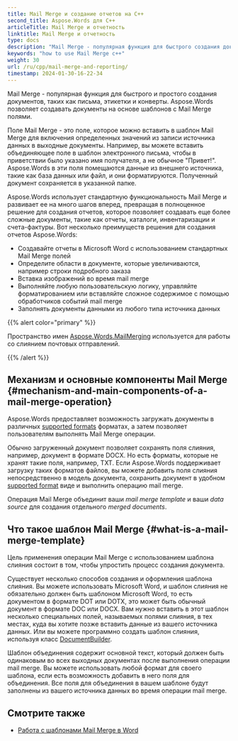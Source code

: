 ```yaml
---
title: Mail Merge и создание отчетов на C++
second_title: Aspose.Words для C++
articleTitle: Mail Merge и отчетность
linktitle: Mail Merge и отчетность
type: docs
description: "Mail Merge - популярная функция для быстрого создания документов с использованием C++. Aspose.Words для C++ использует стандартную функциональность Mail Merge и развивает ее на много шагов вперед, превращая в полноценное решение для создания отчетов, которое позволяет создавать еще более сложные документы, такие как отчеты, каталоги, инвентаризации и счета-фактуры."
keywords: "how to use Mail Merge c++"
weight: 30
url: /ru/cpp/mail-merge-and-reporting/
timestamp: 2024-01-30-16-22-34
---
```


Mail Merge - популярная функция для быстрого и простого создания документов, таких как письма, этикетки и конверты. Aspose.Words позволяет создавать документы на основе шаблонов с Mail Merge полями.

Поле Mail Merge - это поле, которое можно вставить в шаблон Mail Merge для включения определенных значений из записи источника данных в выходные документы. Например, вы можете вставить объединяющее поле в шаблон электронного письма, чтобы в приветствии было указано имя получателя, а не обычное "Привет!". Aspose.Words в эти поля помещаются данные из внешнего источника, такие как база данных или файл, и они форматируются. Полученный документ сохраняется в указанной папке.

Aspose.Words использует стандартную функциональность Mail Merge и развивает ее на много шагов вперед, превращая в полноценное решение для создания отчетов, которое позволяет создавать еще более сложные документы, такие как отчеты, каталоги, инвентаризации и счета-фактуры. Вот несколько преимуществ решения для создания отчетов Aspose.Words:

- Создавайте отчеты в Microsoft Word с использованием стандартных Mail Merge полей
- Определите области в документе, которые увеличиваются, например строки подробного заказа
- Вставка изображений во время mail merge
- Выполняйте любую пользовательскую логику, управляйте форматированием или вставляйте сложное содержимое с помощью обработчиков событий mail merge
- Заполнять документы данными из любого типа источника данных

{{% alert color="primary" %}}

Пространство имен [Aspose.Words.MailMerging](https://reference.aspose.com/words/cpp/aspose.words.mailmerging/) используется для работы со слиянием почтовых отправлений.

{{% /alert %}}

## Механизм и основные компоненты Mail Merge {#mechanism-and-main-components-of-a-mail-merge-operation}

Aspose.Words предоставляет возможность загружать документы в различных [supported formats](https://reference.aspose.com/words/cpp/aspose.words/loadformat/) форматах, а затем позволяет пользователям выполнять Mail Merge операции.

Обычно загруженный документ позволяет сохранять поля слияния, например, документ в формате DOCX. Но есть форматы, которые не хранят такие поля, например, TXT. Если Aspose.Words поддерживает загрузку таких форматов файлов, вы можете добавить поля слияния непосредственно в модель документа, сохранить документ в удобном [supported format](https://reference.aspose.com/words/cpp/aspose.words/saveformat/) виде и выполнить операцию mail merge.

Операция Mail Merge объединит ваши *mail merge template* и ваши *data source* для создания отдельного *merged documents*.

## Что такое шаблон Mail Merge {#what-is-a-mail-merge-template}

Цель применения операции Mail Merge с использованием шаблона слияния состоит в том, чтобы упростить процесс создания документа.

Существует несколько способов создания и оформления шаблона слияния. Вы можете использовать Microsoft Word, и шаблон слияния не обязательно должен быть шаблоном Microsoft Word, то есть документом в формате DOT или DOTX, это может быть обычный документ в формате DOC или DOCX. Вам нужно вставить в этот шаблон несколько специальных полей, называемых полями слияния, в тех местах, куда вы хотите позже вставить данные из вашего источника данных. Или вы можете программно создать шаблон слияния, используя класс [DocumentBuilder](https://reference.aspose.com/words/cpp/aspose.words/documentbuilder/).

Шаблон объединения содержит основной текст, который должен быть одинаковым во всех выходных документах после выполнения операции mail merge. Вы можете использовать любой формат для своего шаблона, если есть возможность добавить в него поля для объединения. Все поля для объединения в вашем шаблоне будут заполнены из вашего источника данных во время операции mail merge.


## Смотрите также

- [Работа с шаблонами Mail Merge в Word](https://docs.microsoft.com/en-us/power-platform/admin/work-mail-merge-templates)
